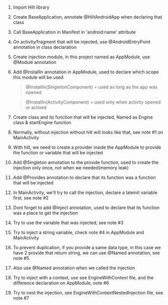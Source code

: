 

1. Import Hilt library
2. Create BaseApplication, annotate @HiltAndroidApp when declaring that class
3. Call BaseApplication in Manifest in 'android:name' attribute
4. On activity/fragment that will be injected, use @AndroidEntryPoint annotation in class declaration
5. Create injection module, in this project named as AppModule, use @Module annotation
6. Add @InstallIn annotation in AppModule, used to declare which scope this module will be used
   > @InstallIn(SingletonComponent)  = used as long as the app was opened 
   
   > @InstallIn(ActivityComponent) = used only when activity opened or actived
7. Create class and its function that will be injected, Named as Engine class & startEngine function
8. Normally, without injection without hilt will looks like that, see note #1 on MainActivity

9. With hilt, we need to create a provider inside the AppModule to provide the function or variable that will be injected
10. Add @Singleton annotation to the provide function, used to create the injection only once, not when we needed(memory leak)
11. Add @Provides annotation to declare that its function was a function that will be injected
12. In MainActivity, we'll try to call the injection, declare a lateinit variable first, see note #2
13. Dont forget to add @Inject annotation, used to declare that its function was a place to get the injection
14. Try to use the variable that was injected, see note #3
15. Try to inject a string variable, check note #4 in AppModule and MainActivity
16. To prevent duplication, if you provide a same data type, in this case we have 2 provide that return string, we can use @Named annotation, see note #5
17. Also use @Named annotation when we called the injection

18. Try to inject with a context, use see EngineWithContext file, and the difference declaration on AppModule, note #6

19. Try to nest the injection, see EngineWithContextNestedInjection file, see note #7